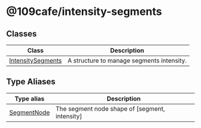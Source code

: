 # @109cafe/intensity-segments

## Classes

| Class | Description |
| ------ | ------ |
| [IntensitySegments](Class.IntensitySegments.md) | A structure to manage segments intensity. |

## Type Aliases

| Type alias | Description |
| ------ | ------ |
| [SegmentNode](TypeAlias.SegmentNode.md) | The segment node shape of [segment, intensity] |

